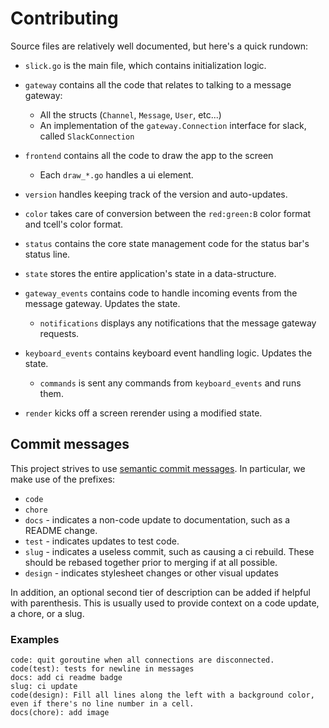 # Contributing

Source files are relatively well documented, but here's a quick rundown:

- `slick.go` is the main file, which contains initialization logic.

- `gateway` contains all the code that relates to talking to a message gateway:
	- All the structs (`Channel`, `Message`, `User`, etc...)
	- An implementation of the `gateway.Connection` interface for slack, called `SlackConnection`
- `frontend` contains all the code to draw the app to the screen
	- Each `draw_*.go` handles a ui element.
- `version` handles keeping track of the version and auto-updates.
- `color` takes care of conversion between the `red:green:B` color format and tcell's color format.
- `status` contains the core state management code for the status bar's status line.

- `state` stores the entire application's state in a data-structure.
- `gateway_events` contains code to handle incoming events from the message gateway. Updates the state.
	- `notifications` displays any notifications that the message gateway requests.
- `keyboard_events` contains keyboard event handling logic. Updates the state.
	- `commands` is sent any commands from `keyboard_events` and runs them.
- `render` kicks off a screen rerender using a modified state. 

## Commit messages
This project strives to use [semantic commit messages](https://seesparkbox.com/foundry/semantic_commit_messages). In particular, we make use of the prefixes:
- `code`
- `chore`
- `docs` - indicates a non-code update to documentation, such as a README change.
- `test` - indicates updates to test code.
- `slug` - indicates a useless commit, such as causing a ci rebuild. These should be rebased together prior
  to merging if at all possible.
- `design` - indicates stylesheet changes or other visual updates

In addition, an optional second tier of description can be added if helpful with parenthesis. This
is usually used to provide context on a code update, a chore, or a slug.

### Examples
```
code: quit goroutine when all connections are disconnected.
code(test): tests for newline in messages
docs: add ci readme badge
slug: ci update
code(design): Fill all lines along the left with a background color, even if there's no line number in a cell.
docs(chore): add image
```
